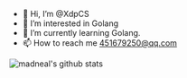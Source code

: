 - 👋 Hi, I’m @XdpCS
- 👀 I’m interested in Golang
- 🌱 I’m currently learning Golang.
- 📫 How to reach me 451679250@qq.com

<!---
XdpCS/XdpCS is a ✨ special ✨ repository because its `README.md` (this file) appears on your GitHub profile.
You can click the Preview link to take a look at your changes.
--->
![madneal's github stats](https://github-readme-stats.vercel.app/api?username=XdpCS&show_icons=true&theme=radical)
